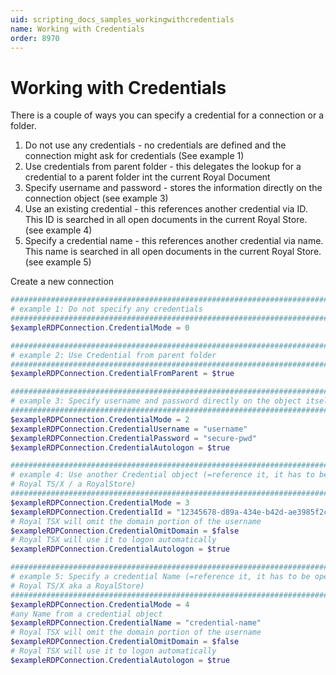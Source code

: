 ```yaml
---
uid: scripting_docs_samples_workingwithcredentials
name: Working with Credentials
order: 8970
---
```


# Working with Credentials

There is a couple of ways you can specify a credential for a connection or a folder. 
1. Do not use any credentials - no credentials are defined and the 
connection might ask for credentials (See example 1)
2. Use credentials from parent folder - this delegates the lookup for a 
credential to a parent folder int the current Royal Document
3. Specify username and password - stores the information directly on the connection
object (see example 3)
4. Use an existing credential - this references another credential via ID. This
ID is searched in all open documents in the current Royal Store.  (see example 4)
5. Specify a credential name - this references another credential via name. This
name is searched in all open documents in the current Royal Store. (see example 5)


Create a new connection

```powershell
################################################################################
# example 1: Do not specify any credentials
################################################################################
$exampleRDPConnection.CredentialMode = 0

################################################################################
# example 2: Use Credential from parent folder
################################################################################
$exampleRDPConnection.CredentialFromParent = $true

################################################################################
# example 3: Specify username and password directly on the object itself 
################################################################################
$exampleRDPConnection.CredentialMode = 2
$exampleRDPConnection.CredentialUsername = "username"
$exampleRDPConnection.CredentialPassword = "secure-pwd"
$exampleRDPConnection.CredentialAutologon = $true

################################################################################
# example 4: Use another Credential object (=reference it, it has to be open in 
# Royal TS/X / a RoyalStore)
################################################################################
$exampleRDPConnection.CredentialMode = 3
$exampleRDPConnection.CredentialId = "12345678-d89a-434e-b42d-ae3985f2ceb1"
# Royal TSX will omit the domain portion of the username
$exampleRDPConnection.CredentialOmitDomain = $false 
# Royal TSX will use it to logon automatically
$exampleRDPConnection.CredentialAutologon = $true 

################################################################################
# example 5: Specify a credential Name (=reference it, it has to be open in 
# Royal TS/X aka a RoyalStore)
################################################################################
$exampleRDPConnection.CredentialMode = 4
#any Name from a credential object
$exampleRDPConnection.CredentialName = "credential-name" 
# Royal TSX will omit the domain portion of the username
$exampleRDPConnection.CredentialOmitDomain = $false
# Royal TSX will use it to logon automatically 
$exampleRDPConnection.CredentialAutologon = $true 
```